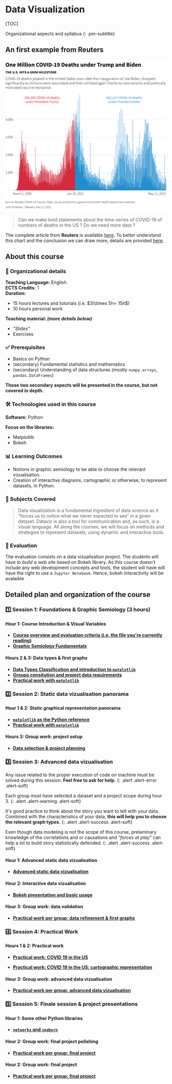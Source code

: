 # Data Visualization 


[TOC]

Organizational aspects and syllabus
{: .pm-subtitle}


<!-- <hr class="my-5 border-base-200"> -->


## An first example from Reuters


![COVID-19 Mortality in the US](files/covid-2timeseries-us-presidency.jpg)

> Can we make bold statements about the time-series of COVID-19 of numbers of deaths in the US ? Do we need more data ?


The complete article from **Reuters** is available [here](https://www.reuters.com/world/us/biden-marks-1-million-americans-dead-covid-2022-05-12/).
To better understand this chart and the conclusion we can draw more, details are provided [here](80_covid_us_stats_analysis.md).


## About this course



### 📝 Organizational details

**Teaching Language:** English  
**ECTS Credits:** 1  
**Duration:** 

- 15 hours lectures and tutorials (i.e. $3\\times 5h= 15h$)
- 10 hours personal work  

**Teaching material: *(more details below)***

- *"Slides"*
- Exercises



### ✅ Prerequisites

- Basics on Python
- (secondary) Fundamental statistics and mathematics
- (secondary) Understanding of data structures (mostly `numpy.arrays`, `pandas.DataFrames`)

**Those two secondary aspects will be presented in the course, but not covered in depth.**



### 🛠️ Technologies used in this course


**Software:** Python 

**Focus on the libraries:**

- Matplotlib
- Bokeh


### 📊 Learning Outcomes

- Notions in graphic semiology to be able to choose the relevant vizualisation. 
- Creation of interactive diagrams, cartographic or otherwise, to represent datasets, in Python.



### 🎯 Subjects Covered

> Data visualization is a fundamental ingredient of data science as it “forces us to notice what we never expected to see” in a given dataset. Dataviz is also a tool for communication and, as such, is a visual language. All along the courses, we will focus on methods and strategies to represent datasets, using dynamic and interactive tools.






<!-- 
**📖 Course Materials:**
- **[Introduction & Interactive Notebooks](01_introduction.md)** - Getting started with Jupyter environments and code fragments
- **[Jupyter Launcher](jupyter_launcher.md)** - Direct access to interactive Python environments -->

### 📝 Evaluation
The evaluation consists on a data vizualisation project. The students will have *to build a web site* based on Bokeh library. As this course doesn't include any web development concepts and tools, the student will have will have the right to use a `Jupyter Notebook`. Hence, bokeh interactivity will be avalaible



## Detailed plan and organization of the course

### 1️⃣ Session 1: Foundations & Graphic Semiology (3 hours)

#### Hour 1: Course Introduction & Visual Variables

- [**Course overview and evaluation criteria (i.e. the file you're currently reading)**](00_plan.md)
- [**Graphic Semiology Fundamentals**](01_session_1_a.md)


#### Hours 2 & 3: Data types & first graphs

- [**Data Types Classification and introduction to `matplotlib`**](01_session_1_h_23.md)
- [**Groups consitution and project data requirements**](01_session_1_b.md)
- [**Practical work with `matplotlib`**](01_session_1_c.md)


### 2️⃣ Session 2: Static data vizualisation panorama


#### Hour 1 & 2: Static graphical representation panorama

- [**`matplotlib` as the Python reference**](01_session_2_a.md)
- [**Practical work with `matplotlib`**](01_session_2_b.md)
<!-- Proposer en groupe -->



#### Hours 3: Group work: project setup

- [**Data selection & project planning**](01_session_2_c.md)

<!-- Precise deilverable -->



### 3️⃣ Session 3: Advanced data vizualisation


Any issue related to the proper execution of code on machine must be solved during this session. **Feel free to ask for help.**
{: .alert .alert-error .alert-soft}

Each group must have selected a dataset and a project scope during hour 3.
{: .alert .alert-warning .alert-soft}

It's good practice to think about the story you want to tell with your data. Combined with the characteristics of your data, **this will help you to choose the relevant graph types.** 
{: .alert .alert-success .alert-soft}

Even though data modeling is not the scope of this course, prelaminary knowledge of the correlations and or causations and *"forces at play"* can help a lot to build story statistically defended.
{: .alert .alert-success .alert-soft}



#### Hour 1: Advanced static data vizualisation 

- [**Advanced static data vizualisation**](01_session_3_a.md)
<!-- Include geojson here -->

#### Hour 2: Interactive data vizualisation

- [**Bokeh presentation and basic usage**](01_session_3_b.md)


#### Hour 3: Group work: data validation

- [**Practical work per group: data refinement & first graphs**](01_session_3_c.md)


### 4️⃣ Session 4: Practical Work

#### Hours 1 & 2: Practical work

- [**Practical work: COVID 19 in the US**](01_session_4_a.md)

- [**Practical work: COVID 19 in the US: cartographic representation**](01_session_4_b.md)



#### Hour 3: Group work: advanced data vizualisation

- [**Practical work per group: advanced data vizualisation**](01_session_4_c.md)



### 5️⃣ Session 5: Finale session & project presentations



#### Hour 1: Some other Python libraries

- [**`networkx` and `seaborn`**](01_session_5_a.md)

<!-- ?? To see if seaborn is viable -->

#### Hour 2: Group work: final project polishing

- [**Practical work per group: final project**](01_session_5_a.md)


#### Hour 2: Group work: final project

- [**Practical work per group: final project**](01_session_5_b.md)